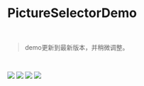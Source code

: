 # PictureSelectorDemo

<br>

> demo更新到最新版本，并稍微调整。

<br>

![](https://github.com/yechaoa/PictureSelectorDemo/raw/master/pic/Screenshot_20180208-151435.png)
![](https://github.com/yechaoa/PictureSelectorDemo/raw/master/pic/Screenshot_20180208-151515.png)
![](https://github.com/yechaoa/PictureSelectorDemo/raw/master/pic/Screenshot_20180208-151505.png)
![](https://github.com/yechaoa/PictureSelectorDemo/raw/master/pic/Screenshot_20180208-151909.png)
